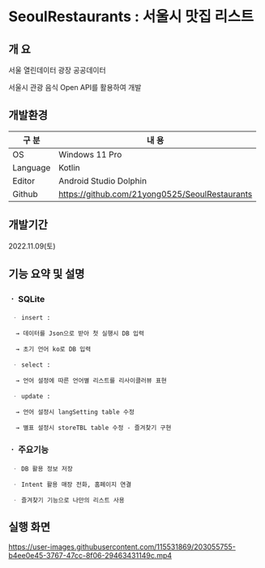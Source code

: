 # SeoulRestaurants : 서울시 맛집 리스트

## 개 요
서울 열린데이터 광장 공공데이터 

서울시 관광 음식 Open API를 활용하여 개발

## 개발환경

| 구 분 | 내 용 |
| --- | --- |
| OS | Windows 11 Pro |
| Language | Kotlin |
| Editor | Android Studio Dolphin |
| Github | https://github.com/21yong0525/SeoulRestaurants |

## 개발기간

2022.11.09(토)

## 기능 요약 및 설명

### ㆍ SQLite

     ㆍ insert : 

      → 데이터를 Json으로 받아 첫 실행시 DB 입력
    
      → 초기 언어 ko로 DB 입력
  
     ㆍ select : 
 
      → 언어 설정에 따른 언어별 리스트를 리사이클러뷰 표현
 
     ㆍ update : 
     
      → 언어 설정시 langSetting table 수정
      
      → 별표 설정시 storeTBL table 수정 - 즐겨찾기 구현
      
### ㆍ 주요기능

     ㆍ DB 활용 정보 저장
     
     ㆍ Intent 활용 매장 전화, 홈페이지 연결
     
     ㆍ 즐겨찾기 기능으로 나만의 리스트 사용 

## 실행 화면

https://user-images.githubusercontent.com/115531869/203055755-b4ee0e45-3767-47cc-8f06-29463431149c.mp4



